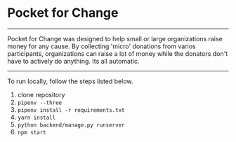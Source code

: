 # Pocket for Change
___
Pocket for Change was designed to help small or large organizations raise money for any cause. By collecting 'micro' donations from varios participants, organizations can raise a lot of money while the donators don't have to actively do anything. Its all automatic.

___
To run locally, follow the steps listed below.

1. clone repository
2. `pipenv --three`
3. `pipenv install -r requirements.txt`
4. `yarn install`
5. `python backend/manage.py runserver`
6. `npm start`
